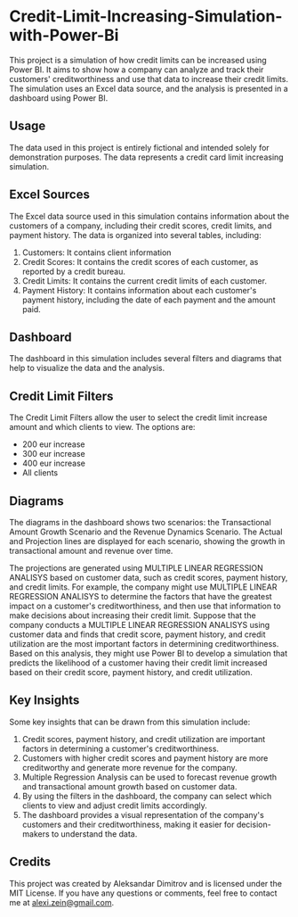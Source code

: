 # Credit-Limit-Increasing-Simulation-with-Power-Bi

This project is a simulation of how credit limits can be increased using Power BI. It aims to show how a company can analyze and track their customers' creditworthiness and use that data to increase their credit limits. The simulation uses an Excel data source, and the analysis is presented in a dashboard using Power BI.

## Usage

The data used in this project is entirely fictional and intended solely for demonstration purposes. The data represents a credit card limit increasing simulation.

## Excel Sources

The Excel data source used in this simulation contains information about the customers of a company, including their credit scores, credit limits, and payment history. The data is organized into several tables, including:

1. 	Customers: It contains client information
2.	Credit Scores: It contains the credit scores of each customer, as reported by a credit bureau.
3.	Credit Limits: It contains the current credit limits of each customer.
4.	Payment History: It contains information about each customer's payment history, including the date of each payment and the amount paid.

## Dashboard

The dashboard in this simulation includes several filters and diagrams that help to visualize the data and the analysis.

## Credit Limit Filters

The Credit Limit Filters allow the user to select the credit limit increase amount and which clients to view. The options are:

- 200 eur increase
- 300 eur increase
- 400 eur increase
- All clients

## Diagrams 

The diagrams in the dashboard shows two scenarios: the Transactional Amount Growth Scenario and the Revenue Dynamics Scenario. The Actual and Projection lines are displayed for each scenario, showing the growth in transactional amount and revenue over time. 

The projections are generated using MULTIPLE LINEAR REGRESSION ANALISYS based on customer data, such as credit scores, payment history, and credit limits. 
For example, the company might use MULTIPLE LINEAR REGRESSION ANALISYS to determine the factors that have the greatest impact on a customer's creditworthiness, and then use that information to make decisions about increasing their credit limit.
Suppose that the company conducts a MULTIPLE LINEAR REGRESSION ANALISYS using customer data and finds that credit score, payment history, and credit utilization are the most important factors in determining creditworthiness. Based on this analysis, they might use Power BI to develop a simulation that predicts the likelihood of a customer having their credit limit increased based on their credit score, payment history, and credit utilization.

## Key Insights

Some key insights that can be drawn from this simulation include:

1. Credit scores, payment history, and credit utilization are important factors in determining a customer's creditworthiness.
2. Customers with higher credit scores and payment history are more creditworthy and generate more revenue for the company.
3. Multiple Regression Analysis can be used to forecast revenue growth and transactional amount growth based on customer data.
4. By using the filters in the dashboard, the company can select which clients to view and adjust credit limits accordingly.
5. The dashboard provides a visual representation of the company's customers and their creditworthiness, making it easier for decision-makers to understand the data.

## Credits

This project was created by Aleksandar Dimitrov and is licensed under the MIT License. 
If you have any questions or comments, feel free to contact me at alexi.zein@gmail.com.

